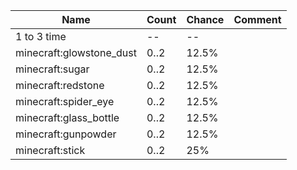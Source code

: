| Name                     | Count | Chance | Comment |
| ------------------------ | ----- | ------ | ------- |
| 1 to 3 time              |    -- |     -- |         |
| minecraft:glowstone_dust |  0..2 |  12.5% |         |
| minecraft:sugar          |  0..2 |  12.5% |         |
| minecraft:redstone       |  0..2 |  12.5% |         |
| minecraft:spider_eye     |  0..2 |  12.5% |         |
| minecraft:glass_bottle   |  0..2 |  12.5% |         |
| minecraft:gunpowder      |  0..2 |  12.5% |         |
| minecraft:stick          |  0..2 |    25% |         |